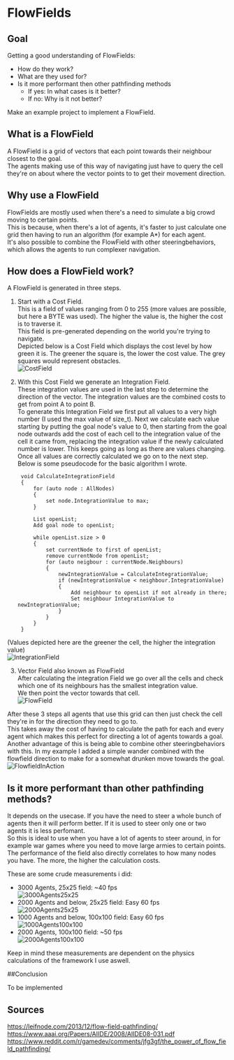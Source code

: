 # FlowFields

## Goal

Getting a good understanding of FlowFields:  

- How do they work?
- What are they used for?
- Is it more performant then other pathfinding methods  
	- If yes: In what cases is it better?
	- If no: Why is it not better?
	
Make an example project to implement a FlowField.

## What is a FlowField

A FlowField is a grid of vectors that each point towards their neighbour closest to the goal.  
The agents making use of this way of navigating just have to query the cell they're on about where the vector points to to get their movement direction.  

## Why use a FlowField

FlowFields are mostly used when there's a need to simulate a big crowd moving to certain points.  
This is because, when there's a lot of agents, it's faster to just calculate one grid then having to run an algorithm \(for example A\*\) for each agent.  
It's also possible to combine the FlowField with other steeringbehaviors, which allows the agents to run complexer navigation.  

## How does a FlowField work?

A FlowField is generated in three steps.

1. Start with a Cost Field.  
This is a field of values ranging from 0 to 255 (more values are possible, but here a BYTE was used).
The higher the value is, the higher the cost is to traverse it.  
This field is pre-generated depending on the world you're trying to navigate.  
Depicted below is a Cost Field which displays the cost level by how green it is. The greener the square is, the lower the cost value.
The grey squares would represent obstacles.  
![CostField](https://github.com/PjotrBrunain/FlowFields/blob/main/Images/CostField.png?raw=true)  

2. With this Cost Field we generate an Integration Field.  
These integration values are used in the last step to determine the direction of the vector. The integration values are the combined costs to get from point A to point B.  
To generate this Integration Field we first put all values to a very high number (I used the max value of size_t).
Next we calculate each value starting by putting the goal node's value to 0, then starting from the goal node outwards add the cost of each cell to the integration value of the cell it came from, replacing the integration value if the newly calculated number is lower.
This keeps going as long as there are values changing.  
Once all values are correctly calculated we go on to the next step.  
Below is some pseudocode for the basic algorithm I wrote.  

		void CalculateIntegrationField
		{
			for (auto node : AllNodes)
			{
				set node.IntegrationValue to max;
			}
			
			List openList;
			Add goal node to openList;
			
			while openList.size > 0
			{
				set currentNode to first of openList;
				remove currentNode from openList;
				for (auto neigbour : currentNode.Neighbours)
				{
					newIntegrationValue = CalculateIntegrationValue;
					if (newIntegrationValue < neighbour.IntegrationValue)
					{
						Add neighbour to openList if not already in there;
						Set neighbour IntegrationValue to newIntegrationValue;
					}
				}
			}
		}
		
(Values depicted here are the greener the cell, the higher the integration value)  
![IntegrationField](https://github.com/PjotrBrunain/FlowFields/blob/main/Images/IntegrationField.png?raw=true)  

3. Vector Field also known as FlowField  
After calculating the integration Field we go over all the cells and check which one of its neighbours has the smallest integration value.  
We then point the vector towards that cell.  
![FlowField](https://github.com/PjotrBrunain/FlowFields/blob/main/Images/FlowField.png?raw=true)  


After these 3 steps all agents that use this grid can then just check the cell they're in for the direction they need to go to.  
This takes away the cost of having to calculate the path for each and every agent which makes this perfect for directing a lot of agents towards a goal.  
Another advantage of this is being able to combine other steeringbehaviors with this. In my example I added a simple wander combined with the flowfield direction to make for a somewhat drunken move towards the goal.
![FlowfieldInAction](https://github.com/PjotrBrunain/FlowFields/blob/main/Images/FlowFieldInAction.gif?raw=true)  

## Is it more performant than other pathfinding methods?

It depends on the usecase. If you have the need to steer a whole bunch of agents then it will perform better. If it is used to steer only one or two agents it is less perfomant.  
So this is ideal to use when you have a lot of agents to steer around, in for example war games where you need to move large armies to certain points.  
The performance of the field also directly correlates to how many nodes you have. The more, the higher the calculation costs.  

These are some crude measurements i did:
- 3000 Agents, 25x25 field: ~40 fps  
![3000Agents25x25](https://github.com/PjotrBrunain/FlowFields/blob/main/Images/3000Agents25x25.gif?raw=true)
- 2000 Agents and below, 25x25 field: Easy 60 fps  
![2000Agents25x25](https://github.com/PjotrBrunain/FlowFields/blob/main/Images/2000Agents25x25.gif?raw=true)
- 1000 Agents and below, 100x100 field: Easy 60 fps  
![1000Agents100x100](https://github.com/PjotrBrunain/FlowFields/blob/main/Images/1000Agents100x100.gif?raw=true)
- 2000 Agents, 100x100 field: ~50 fps  
![2000Agents100x100](https://github.com/PjotrBrunain/FlowFields/blob/main/Images/2000Agents100x100.gif?raw=true)

Keep in mind these measurements are dependent on the physics calculations of the framework I use aswell.  

##Conclusion

To be implemented

## Sources

https://leifnode.com/2013/12/flow-field-pathfinding/  
https://www.aaai.org/Papers/AIIDE/2008/AIIDE08-031.pdf  
https://www.reddit.com/r/gamedev/comments/jfg3gf/the_power_of_flow_field_pathfinding/
